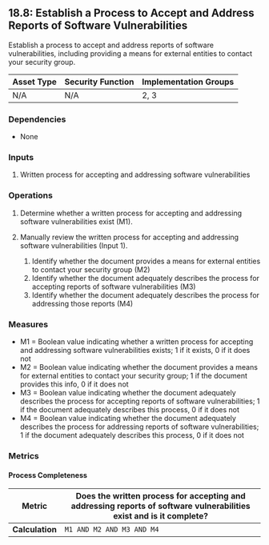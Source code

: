 ## 18.8: Establish a Process to Accept and Address Reports of Software Vulnerabilities

Establish a process to accept and address reports of software
vulnerabilities, including providing a means for external entities to
contact your security group.

| Asset Type   | Security Function   | Implementation Groups |
| ------------ | ------------------- | --------------------- |
| N/A          | N/A                 | 2, 3                  |

### Dependencies

-   None

### Inputs

1.  Written process for accepting and addressing software
    vulnerabilities

### Operations

1.  Determine whether a written process for accepting and addressing
    software vulnerabilities exist (M1).

2.  Manually review the written process for accepting and addressing software vulnerabilities (Input 1).

    1.  Identify whether the document provides a means for external entities to contact your security group (M2)
    2.  Identify whether the document adequately describes the process for accepting reports of software vulnerabilities (M3)
    3.  Identify whether the document adequately describes the process for addressing those reports (M4)

### Measures

-   M1 = Boolean value indicating whether a written process for
    accepting and addressing software vulnerabilities exists; 1 if it
    exists, 0 if it does not
-   M2 = Boolean value indicating whether the document provides a means
    for external entities to contact your security group; 1 if the
    document provides this info, 0 if it does not
-   M3 = Boolean value indicating whether the document adequately
    describes the process for accepting reports of software
    vulnerabilities; 1 if the document adequately describes this
    process, 0 if it does not
-   M4 = Boolean value indicating whether the document adequately
    describes the process for addressing reports of software
    vulnerabilities; 1 if the document adequately describes this
    process, 0 if it does not

### Metrics

#### Process Completeness

| **Metric**      | Does the written process for accepting and addressing reports of software vulnerabilities exist and is it complete? |
|-----------------|-----------------------------------------------------------------------------------------------------------------------|
| **Calculation** | `M1 AND M2 AND M3 AND M4`                                                                                             |
